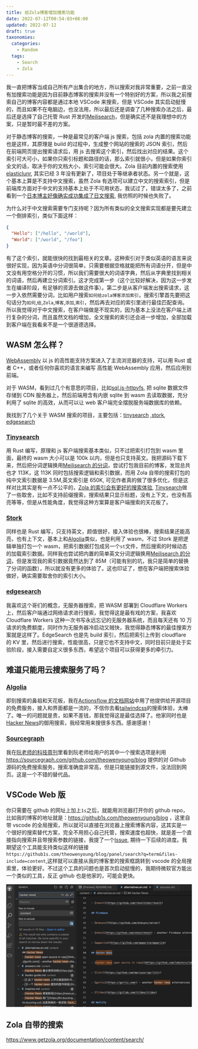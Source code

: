 ```yaml
---
title: 给Zola博客增加搜索功能
date: 2022-07-12T00:54:03+08:00
updated: 2022-07-12
draft: true
taxonomies:
  categories:
    - Random
  tags:
    - Search
    - Zola
---
```


我一直把博客当成自己所有产出集合的地方，所以搜索对我非常重要，之前一直没有加搜索功能是因为目前静态博客的搜索并没有一个特别好的方案，所以我之前搜索自己的博客内容都是通过本地 VSCode 来搜索，但是 VSCode 其实启动挺慢的，而且如果不在电脑边，也没法用，所以最后还是调查了几种搜索办法之后，最后还是选择了自己托管 Rust 开发的[Meilisearch](https://github.com/meilisearch/meilisearch)，但是确实还不是我理想中的方案，只是暂时最不差的方案。

<!-- more -->

对于静态博客的搜索，一种是最常见的客户端 js 搜索，包括 zola 内置的搜索功能也是这样，其原理是 build 的过程中，生成整个网站的搜索的 JSON 索引，然后在前端网页提出搜索请求后，用 js 去搜索这个索引，然后找出对应的结果。这个索引可大可小，如果你只索引标题和路径的话，那么索引就很小，但是如果你索引全文的话，取决于你的文档大小，索引可能会很大。Zola 目前内置的搜索使用 [elasticlunr](https://github.com/weixsong/elasticlunr.js), 其实已经 3 年没有更新了，项目处于等继承者状态。另一个就是，这个基本上算是不支持中文搜索，虽然 Zola 有选项可以建立中文的搜索索引，但是前端库方面对于中文的支持基本上处于不可用状态，我试过了，错误太多了，之前看到一个[日本博主好像确实成功集成了日文搜索](https://www.jpgov.art/posts/japanese-full-text-search-on-zola/), 我仿照的时候也失败了。

为什么对于中文搜索需要专门支持呢？因为所有类似的全文搜索实现都是要先建立一个倒排索引，类似下面这样：

```json
{
  "Hello": ["/hello", "/world"],
  "World": ["/world", "/foo"]
}
```

有了这个索引，就能很快的找到最相关的文章。这种索引对于类似英语的语言来说很好实现，因为英语中分词很简单，只需要根据空格就能把所有词语分开，但是中文没有用空格分开的习惯，所以我们需要很大的词语字典，然后从字典里找到相关的词语，然后再建立分词索引。这才完成第一步（这个比较好解决，因为这一步发生在编译阶段，有足够的资源去做这件事）。第二步是从客户端发出搜索请求，这一步入依然需要分词，比如用户搜索`如何给zola博客添加索引`，搜索引擎首先要把这句话分为`如何`,`给`,`Zola`,`博客`,`添加`,`索引`，然后再去对应的索引里进行最佳匹配查询。所以我觉得对于中文搜索，在客户端做是不现实的，因为基本上没法在客户端上进行复杂的分词，而且虽然文档的增加，全文搜索的索引还会进一步增加，全部加载到客户端在我看来不是一个很道德选择。

## WASM 怎么样？

[WebAssembly](https://webassembly.org/) 以 js 的高性能支持方案进入了主流浏览器的支持，可以用 Rust 或者 C++，或者任何你喜欢的语言来编写 高性能 WebAssembly 应用，然后应用到前端。

对于 WASM，看到过几个有意思的项目，比如[sql.js-httpvfs](https://github.com/phiresky/sql.js-httpvfs), 把 sqlite 数据文件存储到 CDN 服务器上，然后前端用含有内嵌 sqlite 到 wasm 去读取数据，充分利用了 sqlite 的高效，从而可以让 web 客户端完全摆脱服务端数据库的依赖。

我找到了几个关于 WASM 搜索的项目，主要包括：[tinysearch](https://github.com/tinysearch/tinysearch) ,[stork](https://github.com/jameslittle230/stork), [edgesearch](https://github.com/wilsonzlin/edgesearch)

### [Tinysearch](https://github.com/tinysearch/tinysearch)

用 Rust 编写，原理和 js 客户端搜索基本类似，只不过把索引打包到 wasm 里面，最终的 wasm 大小可以是 100k 以内，但是也只支持英文。我把源码下载下来，然后把分词逻辑换用[Meilisearch 的分词](https://github.com/meilisearch/charabia)，尝试打包我目前的博客，发现总共也才 113K，这 113K 同时包括搜索逻辑和索引数据，而用 Zola 自带的搜索打包的纯中文索引数据是 3.5M,英文索引是 650K, 可见作者真的做了很多优化，但是这样对比其实是有一点不公平的，[Zola 的索引会有更好的搜索体验](https://www.getzola.org/documentation/getting-started/overview/), [Tinysearch](https://endler.dev/2019/tinysearch)做了一些取舍，比如不支持前缀搜索，搜索结果只显示标题，没有上下文，也没有高亮等等，但是从性能角度，我觉得这种方案算是客户端搜索的天花板了。

### [Stork](https://github.com/jameslittle230/stork)

同样也是 Rust 编写，只支持英文，颜值很好，接入体验也很棒，搜索结果还能高亮，也有上下文，基本上和[Algolia](https://www.algolia.com/)类似，也是利用了 wasm，不过 Stork 是把逻辑单独打包一个 wasm，把索引数据打包成另一个`st`文件，然后搜索的时候动态的加载索引数据。同样我也尝试把内置的简单英文分词逻辑换用[Meilisearch 的分词](https://github.com/meilisearch/charabia)，但是发现我的索引数据竟然达到了 85M（可能有别的坑，我只是简单的替换了分词的函数），所以就没有更多的体验了。这也印证了，想在客户端把搜索体验做好，确实需要取舍你的索引大小。

### [edgesearch](https://github.com/wilsonzlin/edgesearch)

我喜欢这个哥们的概念，无服务器搜索，把 WASM 部署到 Cloudflare Workers 上，然后客户端通过网络请求进行搜索，我觉得这是最有戏的方案，我喜欢 Cloudflare Workers 这种一次书写永远忘记的无服务器系统，而且每天还有 10 万请求的免费额度，同时作为无服务器冷启动又贼快，我觉得静态博客的最佳搜索方案就是这样了。EdgeSearch 也是先 build 索引，然后把索引上传到 cloudflare 的 KV 里，然后进行搜索，性能很高，只是它也不支持中文，同时目前只是处于实验阶段，接入需要自定义很多东西，希望这个项目可以获得更多的牵引力。

## 难道只能用云搜索服务了吗？

### [Algolia](https://www.algolia.com/)

即刻搜索的鼻祖和天花板，我在[Actionsflow 的文档网站](https://actionsflow.github.io/docs/)中用了他提供给开源项目的免费服务，接入和界面都是一流的，不信你去看[tailwindcss](https://tailwindcss.com/)的搜索体验，太棒了。唯一的问题就是贵，如果不差钱，那我觉得这是最佳选择了。他家同时也是[Hacker News](https://hn.algolia.com/)的御用搜索，我经常用来搜很多东西。感谢感谢！

### [Sourcegraph](https://sourcegraph.com/)

我在[阮老师的科技周刊](https://github.com/ruanyf/weekly)里看到阮老师给用户的其中一个搜索选项是利用 <https://sourcegraph.com/github.com/theowenyoung/blog> 提供的对 Github 源码的免费搜索服务，搜索准确度非常高，但是只能链接到源文件，没法回到网页。这是一个不错的替代品。

<!-- more -->

## VSCode Web 版

你只需要在 github 的网址上加上`1s`之后，就能用浏览器打开你的 github repo，比如我的博客的地址就是：<https://github1s.com/theowenyoung/blog> ，这里自带 vscode 的全局搜索，所以就可以直接在浏览器上搜索博客内容，这其实是一个很好的搜索替代方案，完全不用担心自己托管，搜索速度也超快，就是差一个直接指向搜索并且带搜索参数的链接，我提了一个[Issue](https://github.com/conwnet/github1s/issues/428), 期待一下后续的进度。我期望这个工具能支持类似这样的链接`https://github1s.com/theowenyoung/blog/panel/search?q=term&files-include=content`,这样就可以直接从我的博客里的搜索框跳转到 vscode 的全局搜索里，体验更好。不过这个工具的问题也是首次启动挺慢的，我期待微软官方能出一个类似的工具，反正 github 也是他家的，可能会更快。

![githbu1s](./github1s.png)

## Zola 自带的搜索

https://www.getzola.org/documentation/content/search/
